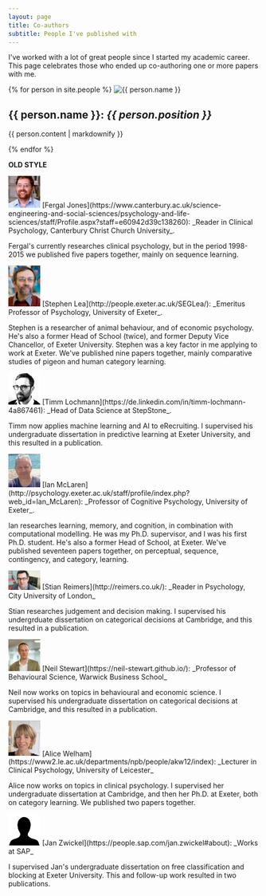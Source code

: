 ```yaml
---
layout: page
title: Co-authors
subtitle: People I've published with
---
```


I've worked with a lot of great people since I started my academic career. This page celebrates those who ended up co-authoring one or more papers with me. 

{% for person in site.people %}
  <img src="{{ person.thumbnail-img }}" alt="{{ person.name }}" style="width:64px;">
  <h2>{{ person.name }}: <i>{{ person.position }}</i></h2>
  <p>{{ person.content | markdownify }}</p>
{% endfor %}

**OLD STYLE** 

<img src="/assets/img/fergal-jones.jpg" alt="Fergal Jones" style="width:64px;">
[Fergal Jones](https://www.canterbury.ac.uk/science-engineering-and-social-sciences/psychology-and-life-sciences/staff/Profile.aspx?staff=e60942d39c138260): _Reader in Clinical Psychology, Canterbury Christ Church University_.

Fergal's currently researches clinical psychology, but in the period 1998-2015 we published five papers together, mainly on sequence learning. 

<img src="/assets/img/segl by ingmar.jpg" alt="Stephen Lea" style="width:64px;">
[Stephen Lea](http://people.exeter.ac.uk/SEGLea/): _Emeritus Professor of Psychology, University of Exeter_. 

Stephen is a researcher of animal behaviour, and of economic psychology. He's also a former Head of School (twice), and former Deputy Vice Chancellor, of Exeter University. Stephen was a key factor in me applying to work at Exeter. We've published nine papers together, mainly comparative studies of pigeon and human category learning. 

<img src="/assets/img/timm-lochmann.jpg" alt="Timm Lochmann" style="width:64px;">
[Timm Lochmann](https://de.linkedin.com/in/timm-lochmann-4a867461): _Head of Data Science at StepStone_.

Timm now applies machine learning and AI to eRecruiting. I supervised his undergraduate dissertation in predictive learning at Exeter University, and this resulted in a publication. 

<img src="/assets/img/Ian_McLaren.jpg" alt="Ian McLaren" style="width:64px;">
[Ian McLaren](http://psychology.exeter.ac.uk/staff/profile/index.php?web_id=Ian_McLaren): _Professor of Cognitive Psychology, University of Exeter_. 

Ian researches learning, memory, and cognition, in combination with computational modelling. He was my Ph.D. supervisor, and I was his first Ph.D. student. He's also a former Head of School, at Exeter. We've published seventeen papers together, on perceptual, sequence, contingency, and category, learning. 

<img src="/assets/img/stian-reimers.jpg" alt="Stian Reimers" style="width:64px;">
[Stian Reimers](http://reimers.co.uk/): _Reader in Psychology, City University of London_

Stian researches judgement and decision making. I supervised his undergrduate dissertation on categorical decisions at Cambridge, and this resulted in a publication. 

<img src="/assets/img/neil-stewart.jpg" alt="Neil Stewart" style="width:64px;">
[Neil Stewart](https://neil-stewart.github.io/): _Professor of Behavioural Science, Warwick Business School_

Neil now works on topics in behavioural and economic science. I supervised his undergraduate dissertation on categorical decisions at Cambridge, and this resulted in a publication.

<img src="/assets/img/alice-welham.jpg" alt="Alice Welham" style="width:64px;">
[Alice Welham](https://www2.le.ac.uk/departments/npb/people/akw12/index): _Lecturer in Clinical Psychology, University of Leicester_

Alice now works on topics in clinical psychology. I supervised her undergraduate dissertation at Cambridge, and then her Ph.D. at Exeter, both on category learning. We published two papers together.

<img src="/assets/img/blank-person.jpg" alt="Jan Zwickel" style="width:64px;">
[Jan Zwickel](https://people.sap.com/jan.zwickel#about): _Works at SAP_

I supervised Jan's undergraduate dissertation on free classification and blocking at Exeter University. This and follow-up work resulted in two publications. 
